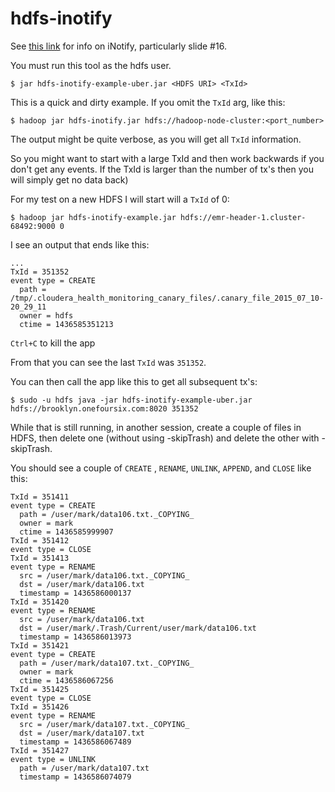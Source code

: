 # hdfs-inotify

See [this link](http://www.slideshare.net/Hadoop_Summit/keep-me-in-the-loop-inotify-in-hdfs) for info on iNotify, 
particularly slide #16. 

You must run this tool as the hdfs user.

    $ jar hdfs-inotify-example-uber.jar <HDFS URI> <TxId>

This is a quick and dirty example.  If you omit the ```TxId``` arg, like this:

    $ hadoop jar hdfs-inotify.jar hdfs://hadoop-node-cluster:<port_number>
    
The output might be quite verbose, as you will get all ```TxId``` information. 

So you might want to start with a large TxId and then work backwards if you don't get any events. If the TxId is larger than the number of tx's then you will simply get no data back)

For my test on a new HDFS I will start will a ```TxId``` of 0:

    $ hadoop jar hdfs-inotify-example.jar hdfs://emr-header-1.cluster-68492:9000 0

I see an output that ends like this:

    ...
    TxId = 351352
    event type = CREATE
      path = /tmp/.cloudera_health_monitoring_canary_files/.canary_file_2015_07_10-20_29_11
      owner = hdfs
      ctime = 1436585351213

```Ctrl+C``` to kill the app

From that you can see the last ```TxId``` was ```351352```.

You can then call the app like this to get all subsequent tx's:

    $ sudo -u hdfs java -jar hdfs-inotify-example-uber.jar hdfs://brooklyn.onefoursix.com:8020 351352

While that is still running, in another session, create a couple of files in HDFS, then delete one (without using -skipTrash) and delete the other with -skipTrash.

You should see a couple of ```CREATE``` , ```RENAME```, ```UNLINK```, ```APPEND```, and ```CLOSE``` like this:
    
    TxId = 351411
    event type = CREATE
      path = /user/mark/data106.txt._COPYING_
      owner = mark
      ctime = 1436585999907
    TxId = 351412
    event type = CLOSE
    TxId = 351413
    event type = RENAME
      src = /user/mark/data106.txt._COPYING_
      dst = /user/mark/data106.txt
      timestamp = 1436586000137
    TxId = 351420
    event type = RENAME
      src = /user/mark/data106.txt
      dst = /user/mark/.Trash/Current/user/mark/data106.txt
      timestamp = 1436586013973
    TxId = 351421
    event type = CREATE
      path = /user/mark/data107.txt._COPYING_
      owner = mark
      ctime = 1436586067256
    TxId = 351425
    event type = CLOSE
    TxId = 351426
    event type = RENAME
      src = /user/mark/data107.txt._COPYING_
      dst = /user/mark/data107.txt
      timestamp = 1436586067489
    TxId = 351427
    event type = UNLINK
      path = /user/mark/data107.txt
      timestamp = 1436586074079